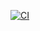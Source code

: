 [![CI](https://github.com/py-img-gen/python-image-generation/actions/workflows/ci.yaml/badge.svg)](https://github.com/py-img-gen/python-image-generation/actions/workflows/ci.yaml)
